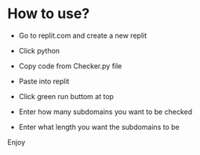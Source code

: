 # How to use? #

- Go to replit.com and create a new replit

- Click python

- Copy code from Checker.py file

- Paste into replit

- Click green run buttom at top

- Enter how many subdomains you want to be checked

- Enter what length you want the subdomains to be 

Enjoy
